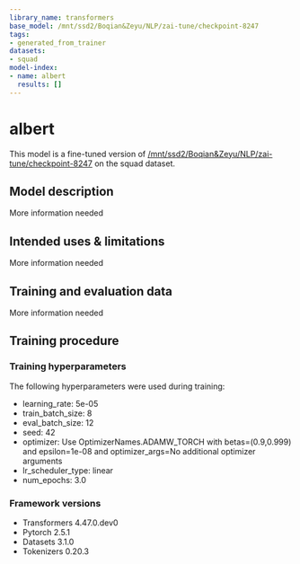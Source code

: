 ```yaml
---
library_name: transformers
base_model: /mnt/ssd2/Boqian&Zeyu/NLP/zai-tune/checkpoint-8247
tags:
- generated_from_trainer
datasets:
- squad
model-index:
- name: albert
  results: []
---
```


<!-- This model card has been generated automatically according to the information the Trainer had access to. You
should probably proofread and complete it, then remove this comment. -->

# albert

This model is a fine-tuned version of [/mnt/ssd2/Boqian&Zeyu/NLP/zai-tune/checkpoint-8247](https://huggingface.co//mnt/ssd2/Boqian&Zeyu/NLP/zai-tune/checkpoint-8247) on the squad dataset.

## Model description

More information needed

## Intended uses & limitations

More information needed

## Training and evaluation data

More information needed

## Training procedure

### Training hyperparameters

The following hyperparameters were used during training:
- learning_rate: 5e-05
- train_batch_size: 8
- eval_batch_size: 12
- seed: 42
- optimizer: Use OptimizerNames.ADAMW_TORCH with betas=(0.9,0.999) and epsilon=1e-08 and optimizer_args=No additional optimizer arguments
- lr_scheduler_type: linear
- num_epochs: 3.0

### Framework versions

- Transformers 4.47.0.dev0
- Pytorch 2.5.1
- Datasets 3.1.0
- Tokenizers 0.20.3
